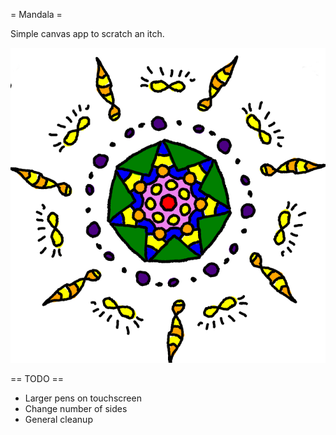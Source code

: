 = Mandala =

Simple canvas app to scratch an itch.

![Example](example.png)

== TODO ==

- Larger pens on touchscreen
- Change number of sides
- General cleanup
